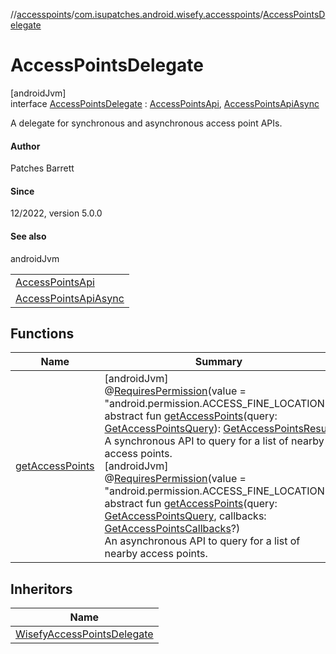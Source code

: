//[accesspoints](../../../index.md)/[com.isupatches.android.wisefy.accesspoints](../index.md)/[AccessPointsDelegate](index.md)

# AccessPointsDelegate

[androidJvm]\
interface [AccessPointsDelegate](index.md) : [AccessPointsApi](../-access-points-api/index.md), [AccessPointsApiAsync](../-access-points-api-async/index.md)

A delegate for synchronous and asynchronous access point APIs.

#### Author

Patches Barrett

#### Since

12/2022, version 5.0.0

#### See also

androidJvm

| |
|---|
| [AccessPointsApi](../-access-points-api/index.md) |
| [AccessPointsApiAsync](../-access-points-api-async/index.md) |

## Functions

| Name | Summary |
|---|---|
| [getAccessPoints](../-access-points-api/get-access-points.md) | [androidJvm]<br>@[RequiresPermission](https://developer.android.com/reference/kotlin/androidx/annotation/RequiresPermission.html)(value = &quot;android.permission.ACCESS_FINE_LOCATION&quot;)<br>abstract fun [getAccessPoints](../-access-points-api/get-access-points.md)(query: [GetAccessPointsQuery](../../com.isupatches.android.wisefy.accesspoints.entities/-get-access-points-query/index.md)): [GetAccessPointsResult](../../com.isupatches.android.wisefy.accesspoints.entities/-get-access-points-result/index.md)<br>A synchronous API to query for a list of nearby access points.<br>[androidJvm]<br>@[RequiresPermission](https://developer.android.com/reference/kotlin/androidx/annotation/RequiresPermission.html)(value = &quot;android.permission.ACCESS_FINE_LOCATION&quot;)<br>abstract fun [getAccessPoints](../-access-points-api-async/get-access-points.md)(query: [GetAccessPointsQuery](../../com.isupatches.android.wisefy.accesspoints.entities/-get-access-points-query/index.md), callbacks: [GetAccessPointsCallbacks](../../com.isupatches.android.wisefy.accesspoints.callbacks/-get-access-points-callbacks/index.md)?)<br>An asynchronous API to query for a list of nearby access points. |

## Inheritors

| Name |
|---|
| [WisefyAccessPointsDelegate](../-wisefy-access-points-delegate/index.md) |
